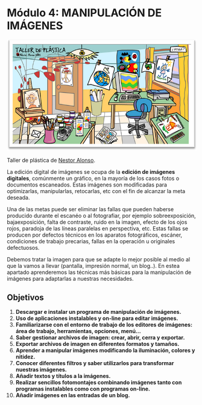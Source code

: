 # Módulo 4: MANIPULACIÓN DE IMÁGENES


![](img/alonso.png)


Taller de plástica de [Nestor Alonso](http://www.flickr.com/photos/nestoralonso/).

La edición digital de imágenes se ocupa de la **edición de imágenes digitales**, comúnmente un gráfico, en la mayoría de los casos fotos o documentos escaneados. Estas imágenes son modificadas para optimizarlas, manipularlas, retocarlas, etc con el fin de alcanzar la meta deseada.

Una de las metas puede ser eliminar las fallas que pueden haberse producido durante el escanéo o al fotografiar, por ejemplo sobreexposición, bajaexposición, falta de contraste, ruido en la imagen, efecto de los ojos rojos, paradoja de las líneas paralelas en perspectiva, etc. Estas fallas se producen por defectos técnicos en los aparatos fotográficos, escáner, condiciones de trabajo precarias, fallas en la operación u originales defectuosos.

Debemos tratar la imagen para que se adapte lo mejor posible al medio al que la vamos a llevar (pantalla, impresión normal, un blog..). En estea apartado aprenderemos las técnicas más básicas para la manipulación de imágenes para adaptarlas a nuestras necesidades.

## Objetivos

1.  **Descargar e instalar un programa de manipulación de imágenes.**
2.  **Uso de aplicaciones instalables y on-line para editar imágenes.**
3.  **Familiarizarse con el entorno de trabajo de los editores de imágenes: área de trabajo, herramientas, opciones, menú...**
4.  **Saber gestionar archivos de imagen: crear, abrir, cerra y exportar.**
5.  **Exportar archivos de imagen en diferentes formatos y tamaños.**
6.  **Aprender a manipular imágenes modificando la iluminación, colores y nitidez.**
7.  **Conocer diferentes filtros y saber utilizarlos para transformar nuestras imágenes.**
8.  **Añadir textos y títulos a la imágenes.**
9.  **Realizar sencillos fotomontajes combinando imágenes tanto con programas instalables como con programas on-line.**
10.  **Añadir imágenes en las entradas de un blog.**

